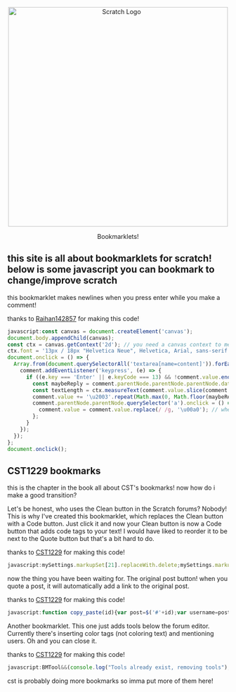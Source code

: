 <p align="center">
  <img width="500" src="https://upload.wikimedia.org/wikipedia/commons/thumb/f/f1/Scratchlogo.svg/1024px-Scratchlogo.svg.png" alt="Scratch Logo">
</p>
<p align="center">
Bookmarklets!
</p>

this site is all about bookmarklets for scratch! below is some javascript you can bookmark to change/improve scratch
-----
this bookmarklet makes newlines when you press enter while you make a comment!

thanks to [Raihan142857](scratch.mit.edu/users/Raihan142857) for making this code!
```javascript
javascript:const canvas = document.createElement('canvas');
document.body.appendChild(canvas);
const ctx = canvas.getContext('2d'); // you need a canvas context to measure text length
ctx.font = '13px / 18px "Helvetica Neue", Helvetica, Arial, sans-serif';
document.onclick = () => {
  Array.from(document.querySelectorAll('textarea[name=content]')).forEach((comment) => { // loops through all the comments
    comment.addEventListener('keypress', (e) => {
      if ((e.key === 'Enter' || e.keyCode === 13) && !comment.value.endsWith('\u2003')) { // does stuff when you hit enter while writing the comment
        const maybeReply = comment.parentNode.parentNode.parentNode.dataset.content === 'reply-form' ? 0.8 : 1; // check if it's a reply and adjust is accordingly
        const textLength = ctx.measureText(comment.value.slice(comment.value.lastIndexOf('\u2003') + 1)).width; // calculate the length of the text
        comment.value += '\u2003'.repeat(Math.max(0, Math.floor(maybeReply * (-0.08 * textLength + 36)))); // this is the magic part that insertss the newline
        comment.parentNode.parentNode.querySelector('a').onclick = () => {
          comment.value = comment.value.replace(/ /g, '\u00a0'); // when the comment is posted all spaces need to be non-breaking to make it work
        };
      }
    });
  });
};
document.onclick();
```
CST1229 bookmarks
-----
this is the chapter in the book all about CST's bookmarks!
now how do i make a good transition?

Let's be honest, who uses the Clean button in the Scratch forums? Nobody! This is why I've created this bookmarklet, which replaces the Clean button with a Code button.
Just click it and now your Clean button is now a Code button that adds code tags to your text!
I would have liked to reorder it to be next to the Quote button but that's a bit hard to do.

thanks to [CST1229](scratch.mit.edu/users/CST1229) for making this code!
```javascript
javascript:mySettings.markupSet[21].replaceWith.delete;mySettings.markupSet[21].openWith="[code]";mySettings.markupSet[21].closeWith="[/code]";var codeButton=document.getElementsByClassName("markItUpButton15")[0].childNodes[0];codeButton.title="Code";codeButton.innerHTML="Code";console.log("Loaded Clean -> Code bookmarklet")
```
now the thing you have been waiting for. The original post button!
when you quote a post, it will automatically add a link to the original post.

thanks to [CST1229](scratch.mit.edu/users/CST1229) for making this code!
```javascript
javascript:function copy_paste(id){var post=$('#'+id);var username=post.find(".username").text();$.ajax('/discuss/post/'+id.substr(1)+'/source/').done(function(data){paste('[quote='+username+']'+data+'\n[url=scratch.mit.edu/discuss/post/'+id.substring(1)+'][small][i][color=#888888][[]Original post][/color][/i][/small][/url]'+'[/quote]\n');});}console.log("Loaded [Original post] bookmarklet");

```

Another bookmarklet.
This one just adds tools below the forum editor. Currently there's inserting color tags (not coloring text) and mentioning users. Oh and you can close it.

thanks to [CST1229](scratch.mit.edu/users/CST1229) for making this code!
```javascript
javascript:BMTool&&(console.log("Tools already exist, removing tools"),BMTool.remove());var BMTool=document.createElement("div");function BMClr(){var o=prompt("Color");null!=o&&paste("[color="+o+"]Your colored text here...[/color]")}function BMMnt(){var o=prompt("Enter a username (with or without the @)");null!=o&&("@"==o[0]&&(o=o.substring(1)),paste("[url=scratch.mit.edu/users/"+o+"]@"+o+"[/url]"))}function BMCls(){window.confirm("Are you sure you want to close the tools? You'll have to reapply the bookmarklet to open them again.")&&BMTool.remove()}document.getElementsByClassName("markItUpFooter")[0].insertAdjacentElement("afterend",BMTool),BMTool.innerHTML="<br> <h2>Tools</h2>",BMTool.innerHTML+='<a onclick="BMClr()">[Add Color Tag] </a>',BMTool.innerHTML+='<a onclick="BMMnt()">[Mention User] </a>',BMTool.innerHTML+='<a onclick="BMCls()">[Close Tools] </a>';void 0;
```
cst is probably doing more bookmarks so imma put more of them here!

